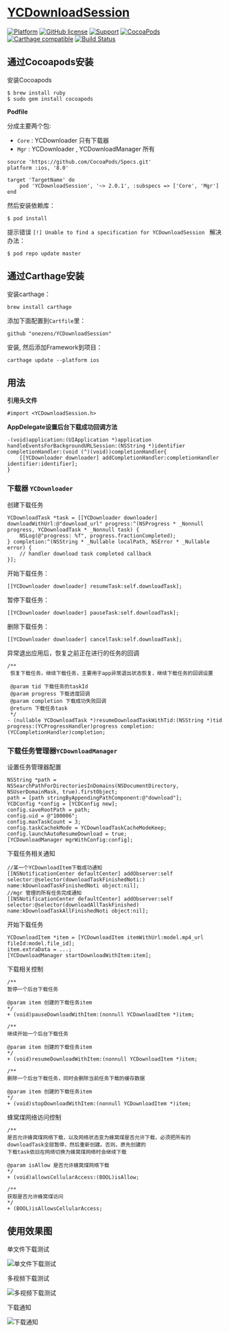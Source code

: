 # [YCDownloadSession](https://onezens.github.io/YCDownloadSession/)

[![Platform](https://img.shields.io/badge/platform-iOS-yellowgreen.svg)](https://github.com/onezens/YCDownloadSession)
[![GitHub license](https://img.shields.io/github/license/onezens/YCDownloadSession.svg)](https://github.com/onezens/YCDownloadSession/blob/master/LICENSE)
[![Support](https://img.shields.io/badge/support-iOS%208%2B%20-blue.svg?style=flat)](https://www.apple.com/nl/ios/)
[![CocoaPods](http://img.shields.io/cocoapods/v/YCDownloadSession.svg?style=flat)](https://cocoapods.org/pods/YCDownloadSession)
[![Carthage compatible](https://img.shields.io/badge/Carthage-compatible-4BC51D.svg?style=flat)](https://github.com/Carthage/Carthage)
[![Build Status](https://travis-ci.com/onezens/YCDownloadSession.svg?branch=master)](https://travis-ci.com/onezens/YCDownloadSession)


## 通过Cocoapods安装

安装Cocoapods

```
$ brew install ruby
$ sudo gem install cocoapods
```

**Podfile**

分成主要两个包:

- `Core` : YCDownloader 只有下载器
- `Mgr`  : YCDownloader , YCDownloadManager 所有

```
source 'https://github.com/CocoaPods/Specs.git'
platform :ios, '8.0'

target 'TargetName' do
    pod 'YCDownloadSession', '~> 2.0.1', :subspecs => ['Core', 'Mgr']
end
```

然后安装依赖库：

```
$ pod install
```

提示错误 `[!] Unable to find a specification for YCDownloadSession ` 解决办法：

```
$ pod repo update master
```
## 通过Carthage安装
安装carthage：

```
brew install carthage
```
添加下面配置到`Cartfile`里：

```
github "onezens/YCDownloadSession"
```
安装, 然后添加Framework到项目：

```
carthage update --platform ios
```

## 用法

**引用头文件**

```
#import <YCDownloadSession.h>
```


**AppDelegate设置后台下载成功回调方法**

```
-(void)application:(UIApplication *)application handleEventsForBackgroundURLSession:(NSString *)identifier completionHandler:(void (^)(void))completionHandler{
    [[YCDownloader downloader] addCompletionHandler:completionHandler identifier:identifier];
}
```

### 下载器 `YCDownloader`

创建下载任务

```
YCDownloadTask *task = [[YCDownloader downloader] downloadWithUrl:@"download_url" progress:^(NSProgress * _Nonnull progress, YCDownloadTask * _Nonnull task) {
    NSLog(@"progress: %f", progress.fractionCompleted); 
} completion:^(NSString * _Nullable localPath, NSError * _Nullable error) {
    // handler download task completed callback
}];
```

开始下载任务：

```
[[YCDownloader downloader] resumeTask:self.downloadTask];
```

暂停下载任务：

```
[[YCDownloader downloader] pauseTask:self.downloadTask];
```

删除下载任务：

```
[[YCDownloader downloader] cancelTask:self.downloadTask];
```

异常退出应用后，恢复之前正在进行的任务的回调

```
/**
 恢复下载任务，继续下载任务，主要用于app异常退出状态恢复，继续下载任务的回调设置

 @param tid 下载任务的taskId
 @param progress 下载进度回调
 @param completion 下载成功失败回调
 @return 下载任务task
 */
- (nullable YCDownloadTask *)resumeDownloadTaskWithTid:(NSString *)tid progress:(YCProgressHandler)progress completion:(YCCompletionHandler)completion;
```

### 下载任务管理器`YCDownloadManager`

设置任务管理器配置

```
NSString *path = NSSearchPathForDirectoriesInDomains(NSDocumentDirectory, NSUserDomainMask, true).firstObject;
path = [path stringByAppendingPathComponent:@"download"];
YCDConfig *config = [YCDConfig new];
config.saveRootPath = path;
config.uid = @"100006";
config.maxTaskCount = 3;
config.taskCachekMode = YCDownloadTaskCacheModeKeep;
config.launchAutoResumeDownload = true;
[YCDownloadManager mgrWithConfig:config];
```

下载任务相关通知

```
//某一个YCDownloadItem下载成功通知
[[NSNotificationCenter defaultCenter] addObserver:self selector:@selector(downloadTaskFinishedNoti:) name:kDownloadTaskFinishedNoti object:nil];
//mgr 管理的所有任务完成通知
[[NSNotificationCenter defaultCenter] addObserver:self selector:@selector(downloadAllTaskFinished) name:kDownloadTaskAllFinishedNoti object:nil];
```

开始下载任务

```
YCDownloadItem *item = [YCDownloadItem itemWithUrl:model.mp4_url fileId:model.file_id];
item.extraData = ...;
[YCDownloadManager startDownloadWithItem:item];
```
下载相关控制

```
/**
暂停一个后台下载任务
     
@param item 创建的下载任务item
*/
+ (void)pauseDownloadWithItem:(nonnull YCDownloadItem *)item;
    
/**
继续开始一个后台下载任务
     
@param item 创建的下载任务item
*/
+ (void)resumeDownloadWithItem:(nonnull YCDownloadItem *)item;
    
/**
删除一个后台下载任务，同时会删除当前任务下载的缓存数据
     
@param item 创建的下载任务item
*/
+ (void)stopDownloadWithItem:(nonnull YCDownloadItem *)item;
```
蜂窝煤网络访问控制

```
/**
是否允许蜂窝煤网络下载，以及网络状态变为蜂窝煤是否允许下载，必须把所有的downloadTask全部暂停，然后重新创建。否则，原先创建的
下载task依旧在网络切换为蜂窝煤网络时会继续下载
     
@param isAllow 是否允许蜂窝煤网络下载
*/
+ (void)allowsCellularAccess:(BOOL)isAllow;
    
/**
获取是否允许蜂窝煤访问
*/
+ (BOOL)isAllowsCellularAccess;
```

## 使用效果图

单文件下载测试

![单文件下载测试](http://src.onezen.cc/demo/download/1.gif)

多视频下载测试

![多视频下载测试](http://src.onezen.cc/demo/download/2.gif)
  
下载通知

![下载通知](http://src.onezen.cc/demo/download/4.png)


